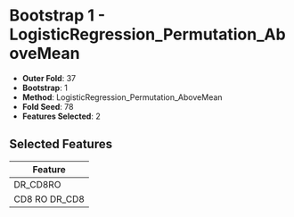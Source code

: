 # Bootstrap 1 - LogisticRegression_Permutation_AboveMean

- **Outer Fold**: 37
- **Bootstrap**: 1
- **Method**: LogisticRegression_Permutation_AboveMean
- **Fold Seed**: 78
- **Features Selected**: 2

## Selected Features

| Feature |
|---------|
| DR_CD8RO |
| CD8 RO DR_CD8 |
